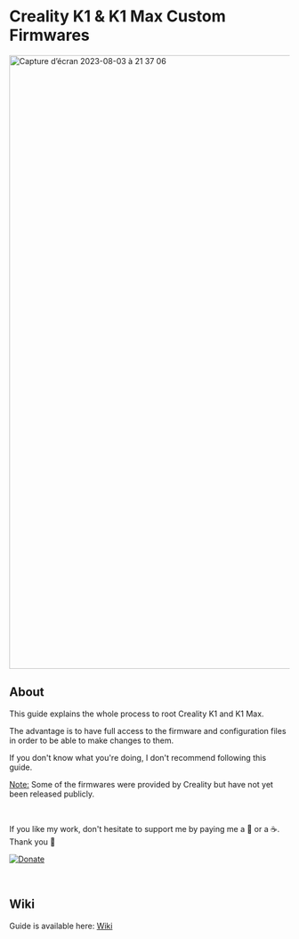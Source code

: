 # Creality K1 & K1 Max Custom Firmwares

<img width="1102" alt="Capture d’écran 2023-08-03 à 21 37 06" src="https://github.com/Guilouz/Creality-K1-and-K1-Max/assets/12702322/c0815e43-74c2-45ce-bf22-3827034d51cb">

## About

This guide explains the whole process to root Creality K1 and K1 Max.

The advantage is to have full access to the firmware and configuration files in order to be able to make changes to them.

If you don't know what you're doing, I don't recommend following this guide.

<u>Note:</u> Some of the firmwares were provided by Creality but have not yet been released publicly.

<br />

If you like my work, don't hesitate to support me by paying me a 🍺 or a ☕. Thank you 🙂

[ ![Donate](https://user-images.githubusercontent.com/12702322/250208749-5573a4ac-038e-4214-bf98-3c4648032fb5.png) ](https://www.paypal.me/CyrilGuislain)

<br />

## Wiki

Guide is  available here: [Wiki](https://github.com/Guilouz/Creality-K1-and-K1-Max/wiki)

<br />
